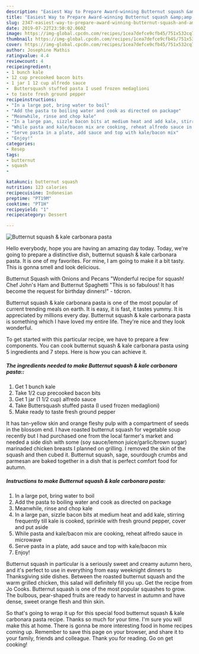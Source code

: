 ```yaml
---
description: "Easiest Way to Prepare Award-winning Butternut squash &amp;amp; kale carbonara pasta"
title: "Easiest Way to Prepare Award-winning Butternut squash &amp;amp; kale carbonara pasta"
slug: 2347-easiest-way-to-prepare-award-winning-butternut-squash-and-amp-kale-carbonara-pasta
date: 2019-07-22T23:50:02.060Z
image: https://img-global.cpcdn.com/recipes/1cea7defce9cfb45/751x532cq70/butternut-squash-kale-carbonara-pasta-recipe-main-photo.jpg
thumbnail: https://img-global.cpcdn.com/recipes/1cea7defce9cfb45/751x532cq70/butternut-squash-kale-carbonara-pasta-recipe-main-photo.jpg
cover: https://img-global.cpcdn.com/recipes/1cea7defce9cfb45/751x532cq70/butternut-squash-kale-carbonara-pasta-recipe-main-photo.jpg
author: Josephine Mathis
ratingvalue: 4.4
reviewcount: 4
recipeingredient:
- 1 bunch kale
- 12 cup precooked bacon bits
- 1 jar 1 12 cup alfredo sauce
-  Buttersquash stuffed pasta I used frozen medaglioni
- to taste fresh ground pepper
recipeinstructions:
- "In a large pot, bring water to boil"
- "Add the pasta to boiling water and cook as directed on package"
- "Meanwhile, rinse and chop kale"
- "In a large pan, sizzle bacon bits at medium heat and add kale, stirring frequently till kale is cooked, sprinkle with fresh ground pepper, cover and put aside"
- "While pasta and kale/bacon mix are cooking, reheat alfredo sauce in microwave"
- "Serve pasta in a plate, add sauce and top with kale/bacon mix"
- "Enjoy!"
categories:
- Resep
tags:
- butternut
- squash
- 

katakunci: butternut squash 
nutrition: 123 calories
recipecuisine: Indonesian
preptime: "PT19M"
cooktime: "PT1H"
recipeyield: "1"
recipecategory: Dessert

---
```



![Butternut squash &amp; kale carbonara pasta](https://img-global.cpcdn.com/recipes/1cea7defce9cfb45/751x532cq70/butternut-squash-kale-carbonara-pasta-recipe-main-photo.jpg)

Hello everybody, hope you are having an amazing day today. Today, we're going to prepare a distinctive dish, butternut squash &amp; kale carbonara pasta. It is one of my favorites. For mine, I am going to make it a bit tasty. This is gonna smell and look delicious.

Butternut Squash with Onions and Pecans &#34;Wonderful recipe for squash! Chef John&#39;s Ham and Butternut Spaghetti &#34;This is so fabulous! It has become the request for birthday dinners!&#34; - tdcron.

Butternut squash &amp; kale carbonara pasta is one of the most popular of current trending meals on earth. It is easy, it is fast, it tastes yummy. It is appreciated by millions every day. Butternut squash &amp; kale carbonara pasta is something which I have loved my entire life. They're nice and they look wonderful.


To get started with this particular recipe, we have to prepare a few components. You can cook butternut squash &amp; kale carbonara pasta using 5 ingredients and 7 steps. Here is how you can achieve it.

##### The ingredients needed to make Butternut squash &amp; kale carbonara pasta::

1. Get 1 bunch kale
1. Take 1/2 cup precooked bacon bits
1. Get 1 jar (1 1/2 cup) alfredo sauce
1. Take  Buttersquash stuffed pasta (I used frozen medaglioni)
1. Make ready to taste fresh ground pepper


It has tan-yellow skin and orange fleshy pulp with a compartment of seeds in the blossom end. I have roasted butternut squash for vegetable soup recently but I had purchased one from the local farmer&#39;s market and needed a side dish with some (soy sauce/lemon juice/garlic/brown sugar) marinaded chicken breasts I planned on grilling. I removed the skin of the squash and then cubed it. Butternut squash, sage, sourdough crumbs and parmesan are baked together in a dish that is perfect comfort food for autumn. 

##### Instructions to make Butternut squash &amp; kale carbonara pasta:

1. In a large pot, bring water to boil
1. Add the pasta to boiling water and cook as directed on package
1. Meanwhile, rinse and chop kale
1. In a large pan, sizzle bacon bits at medium heat and add kale, stirring frequently till kale is cooked, sprinkle with fresh ground pepper, cover and put aside
1. While pasta and kale/bacon mix are cooking, reheat alfredo sauce in microwave
1. Serve pasta in a plate, add sauce and top with kale/bacon mix
1. Enjoy!


Butternut squash in particular is a seriously sweet and creamy autumn hero, and it&#39;s perfect to use in everything from easy weeknight dinners to Thanksgiving side dishes. Between the roasted butternut squash and the warm grilled chicken, this salad will definitely fill you up. Get the recipe from Jo Cooks. Butternut squash is one of the most popular squashes to grow. The bulbous, pear-shaped fruits are ready to harvest in autumn and have dense, sweet orange flesh and thin skin. 

So that's going to wrap it up for this special food butternut squash &amp; kale carbonara pasta recipe. Thanks so much for your time. I'm sure you will make this at home. There is gonna be more interesting food in home recipes coming up. Remember to save this page on your browser, and share it to your family, friends and colleague. Thank you for reading. Go on get cooking!
